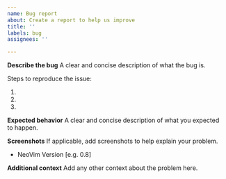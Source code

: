 ```yaml
---
name: Bug report
about: Create a report to help us improve
title: ''
labels: bug
assignees: ''

---
```


**Describe the bug**
A clear and concise description of what the bug is.

Steps to reproduce the issue:

1.
2.
3.

**Expected behavior**
A clear and concise description of what you expected to happen.

**Screenshots**
If applicable, add screenshots to help explain your problem.

 - NeoVim Version [e.g. 0.8]

**Additional context**
Add any other context about the problem here.
